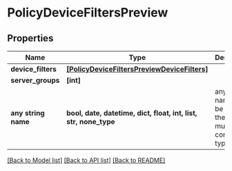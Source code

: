 # PolicyDeviceFiltersPreview


## Properties
Name | Type | Description | Notes
------------ | ------------- | ------------- | -------------
**device_filters** | [**[PolicyDeviceFiltersPreviewDeviceFilters]**](PolicyDeviceFiltersPreviewDeviceFilters.md) |  | [optional] 
**server_groups** | **[int]** |  | [optional] 
**any string name** | **bool, date, datetime, dict, float, int, list, str, none_type** | any string name can be used but the value must be the correct type | [optional]

[[Back to Model list]](../README.md#documentation-for-models) [[Back to API list]](../README.md#documentation-for-api-endpoints) [[Back to README]](../README.md)


